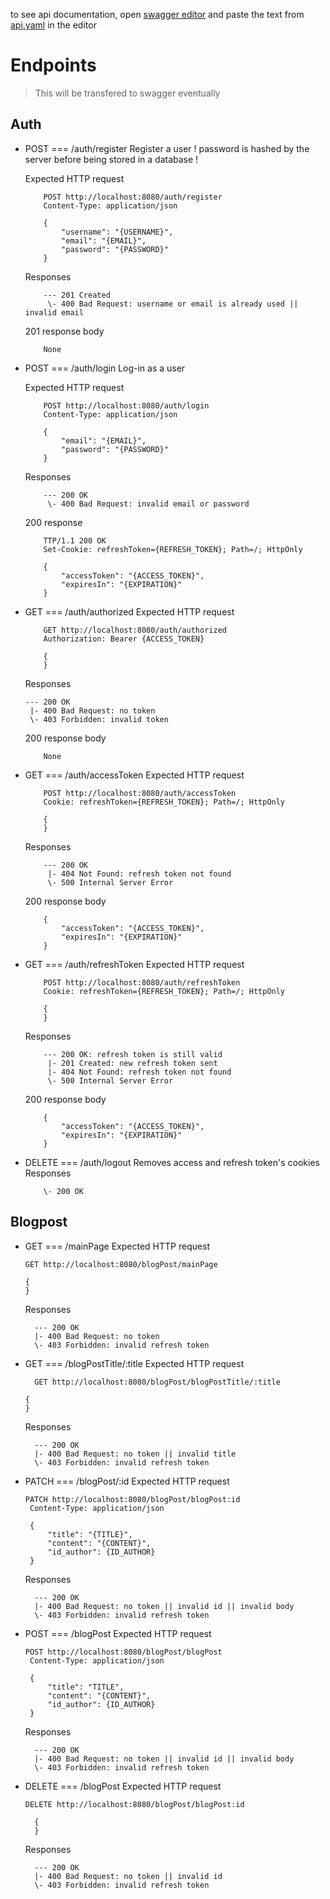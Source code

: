 to see api documentation, open [swagger editor](https://editor.swagger.io) and paste the text from [api.yaml](https://github.com/marekvks/DVWB-Zaverecka-Server/blob/main/docs/api.yaml) in the editor

# Endpoints
> This will be transfered to swagger eventually
## Auth
- POST === /auth/register
    Register a user
    ! password is hashed by the server before being stored in a database !

    Expected HTTP request
    ```
        POST http://localhost:8080/auth/register
        Content-Type: application/json

        {
            "username": "{USERNAME}",
            "email": "{EMAIL}",
            "password": "{PASSWORD}"
        }
    ```
    Responses
    ```
        --- 201 Created
         \- 400 Bad Request: username or email is already used || invalid email
    ```
    201 response body
    ```
        None
    ```
- POST === /auth/login
    Log-in as a user

    Expected HTTP request
    ```
        POST http://localhost:8080/auth/login
        Content-Type: application/json

        {
            "email": "{EMAIL}",
            "password": "{PASSWORD}"
        }
    ```
    Responses
    ```
        --- 200 OK
         \- 400 Bad Request: invalid email or password
    ```
    200 response
    ```
        TTP/1.1 200 OK
        Set-Cookie: refreshToken={REFRESH_TOKEN}; Path=/; HttpOnly

        {
            "accessToken": "{ACCESS_TOKEN}",
            "expiresIn": "{EXPIRATION}"
        }
    ```
- GET === /auth/authorized
    Expected HTTP request
    ```
        GET http://localhost:8080/auth/authorized
        Authorization: Bearer {ACCESS_TOKEN}

        {
        }
    ```
    Responses
    ```
    --- 200 OK
     |- 400 Bad Request: no token
     \- 403 Forbidden: invalid token
    ```
    200 response body
    ```
        None
    ```
- GET === /auth/accessToken
    Expected HTTP request
    ```
        POST http://localhost:8080/auth/accessToken
        Cookie: refreshToken={REFRESH_TOKEN}; Path=/; HttpOnly

        {
        }
    ```
    Responses
    ```
        --- 200 OK
         |- 404 Not Found: refresh token not found
         \- 500 Internal Server Error
    ```
    200 response body
    ```
        {
            "accessToken": "{ACCESS_TOKEN}",
            "expiresIn": "{EXPIRATION}"
        }
    ```
- GET === /auth/refreshToken
    Expected HTTP request
    ```
        POST http://localhost:8080/auth/refreshToken
        Cookie: refreshToken={REFRESH_TOKEN}; Path=/; HttpOnly

        {
        }
    ```
    Responses
    ```
        --- 200 OK: refresh token is still valid
         |- 201 Created: new refresh token sent
         |- 404 Not Found: refresh token not found
         \- 500 Internal Server Error
    ```
    200 response body
    ```
        {
            "accessToken": "{ACCESS_TOKEN}",
            "expiresIn": "{EXPIRATION}"
        }
    ```
- DELETE === /auth/logout
    Removes access and refresh token's cookies
    Responses
    ```
        \- 200 OK
    ```

## Blogpost
- GET === /mainPage
  Expected HTTP request
  ```
  GET http://localhost:8080/blogPost/mainPage

  {
  }
  ```
  Responses
  ```
    --- 200 OK
    |- 400 Bad Request: no token
    \- 403 Forbidden: invalid refresh token
  ```
- GET === /blogPostTitle/:title
  Expected HTTP request
  ```
    GET http://localhost:8080/blogPost/blogPostTitle/:title

  {
  }
  ```
  Responses
  ```
    --- 200 OK
    |- 400 Bad Request: no token || invalid title
    \- 403 Forbidden: invalid refresh token
  ```
- PATCH === /blogPost/:id
  Expected HTTP request
   ```
  PATCH http://localhost:8080/blogPost/blogPost:id
    Content-Type: application/json

    {    
        "title": "{TITLE}",
        "content": "{CONTENT}",
        "id_author": {ID_AUTHOR}
    }
  ```
  Responses
  ```
    --- 200 OK
    |- 400 Bad Request: no token || invalid id || invalid body
    \- 403 Forbidden: invalid refresh token
  ```
- POST === /blogPost
   Expected HTTP request
   ```
  POST http://localhost:8080/blogPost/blogPost
    Content-Type: application/json

    {
        "title": "TITLE",
        "content": "{CONTENT}",
        "id_author": {ID_AUTHOR}
    }
  ```
   Responses
  ```
    --- 200 OK
    |- 400 Bad Request: no token || invalid id || invalid body
    \- 403 Forbidden: invalid refresh token
  ```
- DELETE === /blogPost
  Expected HTTP request
  ```
  DELETE http://localhost:8080/blogPost/blogPost:id

    {
    }
  ```
   Responses
  ```
    --- 200 OK
    |- 400 Bad Request: no token || invalid id
    \- 403 Forbidden: invalid refresh token
  ```
